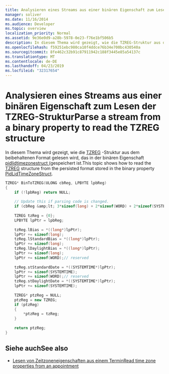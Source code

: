 ```yaml
---
title: Analysieren eines Streams aus einer binären Eigenschaft zum Lesen der TZREG-Struktur
manager: soliver
ms.date: 11/16/2014
ms.audience: Developer
ms.topic: overview
localization_priority: Normal
ms.assetid: 9e36e0d9-a28b-5978-0e23-f76e1bf506b5
description: In diesem Thema wird gezeigt, wie die TZREG-Struktur aus dem beibehaltenen Format gelesen wird, das in der binären Eigenschaft Pidlidtimezonestruct (gespeichert ist.
ms.openlocfilehash: f59251ebc980ca10f4ddce76b34e700bc430540a
ms.sourcegitcommit: 8fe462c32b91c87911942c188f3445e85a54137c
ms.translationtype: MT
ms.contentlocale: de-DE
ms.lasthandoff: 04/23/2019
ms.locfileid: "32317654"
---
```

# <a name="parse-a-stream-from-a-binary-property-to-read-the-tzreg-structure"></a><span data-ttu-id="4f6a9-103">Analysieren eines Streams aus einer binären Eigenschaft zum Lesen der TZREG-Struktur</span><span class="sxs-lookup"><span data-stu-id="4f6a9-103">Parse a stream from a binary property to read the TZREG structure</span></span>

<span data-ttu-id="4f6a9-104">In diesem Thema wird gezeigt, wie die [TZREG](tzreg.md) -Struktur aus dem beibehaltenen Format gelesen wird, das in der binären Eigenschaft [pidlidtimezonestruct (](https://msdn.microsoft.com/library/2acf0036-2f3e-4f90-8614-7aa667860f74%28Office.15%29.aspx)gespeichert ist.</span><span class="sxs-lookup"><span data-stu-id="4f6a9-104">This topic shows how to read the [TZREG](tzreg.md) structure from the persisted format stored in the binary property [PidLidTimeZoneStruct](https://msdn.microsoft.com/library/2acf0036-2f3e-4f90-8614-7aa667860f74%28Office.15%29.aspx).</span></span>
  
```cpp
TZREG* BinToTZREG(ULONG cbReg, LPBYTE lpbReg)  
{ 
    if (!lpbReg) return NULL;  
 
    // Update this if parsing code is changed. 
    if (cbReg &amp;lt; 3*sizeof(long) + 2*sizeof(WORD) + 2*sizeof(SYSTEMTIME)) return NULL; 
 
    TZREG tzReg = {0}; 
    LPBYTE lpPtr = lpbReg; 
 
    tzReg.lBias = *((long*)lpPtr); 
    lpPtr += sizeof(long); 
    tzReg.lStandardBias = *((long*)lpPtr); 
    lpPtr += sizeof(long); 
    tzReg.lDaylightBias = *((long*)lpPtr); 
    lpPtr += sizeof(long); 
    lpPtr += sizeof(WORD);// reserved 
 
    tzReg.stStandardDate = *((SYSTEMTIME*)lpPtr); 
    lpPtr += sizeof(SYSTEMTIME); 
    lpPtr += sizeof(WORD);// reserved 
    tzReg.stDaylightDate = *((SYSTEMTIME*)lpPtr); 
    lpPtr += sizeof(SYSTEMTIME); 
 
    TZREG* ptzReg = NULL; 
    ptzReg = new TZREG; 
    if (ptzReg) 
    { 
        *ptzReg = tzReg; 
    } 
 
    return ptzReg; 
} 

```

## <a name="see-also"></a><span data-ttu-id="4f6a9-105">Siehe auch</span><span class="sxs-lookup"><span data-stu-id="4f6a9-105">See also</span></span>

- [<span data-ttu-id="4f6a9-106">Lesen von Zeitzoneneigenschaften aus einem Termin</span><span class="sxs-lookup"><span data-stu-id="4f6a9-106">Read time zone properties from an appointment</span></span>](how-to-read-time-zone-properties-from-an-appointment.md)


